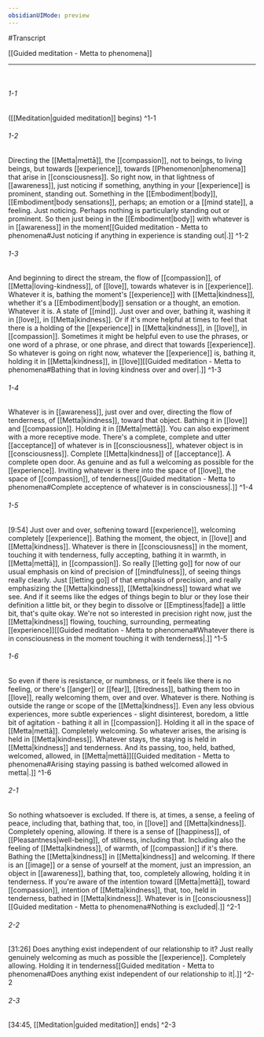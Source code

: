 ```yaml
---
obsidianUIMode: preview
---
```

#Transcript

[[Guided meditation - Metta to phenomena]]

---
<br/>


###### 1-1
([[Meditation|guided meditation]] begins) ^1-1
###### 1-2
Directing the [[Metta|mettā]], the [[compassion]], not to beings, to living beings, but towards [[experience]], towards [[Phenomenon|phenomena]] that arise in [[consciousness]]. So right now, in that lightness of [[awareness]], just noticing if something, anything in your [[experience]] is prominent, standing out. Something in the [[Embodiment|body]], [[Embodiment|body sensations]], perhaps; an emotion or a [[mind state]], a feeling. Just noticing. Perhaps nothing is particularly standing out or prominent. So then just being in the [[Embodiment|body]] with whatever is in [[awareness]] in the moment[[Guided meditation - Metta to phenomena#Just noticing if anything in experience is standing out|.]] ^1-2
###### 1-3
And beginning to direct the stream, the flow of [[compassion]], of [[Metta|loving-kindness]], of [[love]], towards whatever is in [[experience]]. Whatever it is, bathing the moment's [[experience]] with [[Metta|kindness]], whether it's a [[Embodiment|body]] sensation or a thought, an emotion. Whatever it is. A state of [[mind]]. Just over and over, bathing it, washing it in [[love]], in [[Metta|kindness]]. Or if it's more helpful at times to feel that there is a holding of the [[experience]] in [[Metta|kindness]], in [[love]], in [[compassion]]. Sometimes it might be helpful even to use the phrases, or one word of a phrase, or one phrase, and direct that towards [[experience]]. So whatever is going on right now, whatever the [[experience]] is, bathing it, holding it in [[Metta|kindness]], in [[love]][[Guided meditation - Metta to phenomena#Bathing that in loving kindness over and over|.]] ^1-3
###### 1-4
Whatever is in [[awareness]], just over and over, directing the flow of tenderness, of [[Metta|kindness]], toward that object. Bathing it in [[love]] and [[compassion]]. Holding it in [[Metta|mettā]]. You can also experiment with a more receptive mode. There's a complete, complete and utter [[acceptance]] of whatever is in [[consciousness]], whatever object is in [[consciousness]]. Complete [[Metta|kindness]] of [[acceptance]]. A complete open door. As genuine and as full a welcoming as possible for the [[experience]]. Inviting whatever is there into the space of [[love]], the space of [[compassion]], of tenderness[[Guided meditation - Metta to phenomena#Complete acceptence of whatever is in consciousness|.]] ^1-4
###### 1-5
[9:54] Just over and over, softening toward [[experience]], welcoming completely [[experience]]. Bathing the moment, the object, in [[love]] and [[Metta|kindness]]. Whatever is there in [[consciousness]] in the moment, touching it with tenderness, fully accepting, bathing it in warmth, in [[Metta|mettā]], in [[compassion]]. So really [[letting go]] for now of our usual emphasis on kind of precision of [[mindfulness]], of seeing things really clearly. Just [[letting go]] of that emphasis of precision, and really emphasizing the [[Metta|kindness]], [[Metta|kindness]] toward what we see. And if it seems like the edges of things begin to blur or they lose their definition a little bit, or they begin to dissolve or [[Emptiness|fade]] a little bit, that's quite okay. We're not so interested in precision right now, just the [[Metta|kindness]] flowing, touching, surrounding, permeating [[experience]][[Guided meditation - Metta to phenomena#Whatever there is in consciousness in the moment touching it with tenderness|.]] ^1-5
###### 1-6
So even if there is resistance, or numbness, or it feels like there is no feeling, or there's [[anger]] or [[fear]], [[tiredness]], bathing them too in [[love]], really welcoming them, over and over. Whatever is there. Nothing is outside the range or scope of the [[Metta|kindness]]. Even any less obvious experiences, more subtle experiences - slight disinterest, boredom, a little bit of agitation - bathing it all in [[compassion]]. Holding it all in the space of [[Metta|mettā]]. Completely welcoming. So whatever arises, the arising is held in [[Metta|kindness]]. Whatever stays, the staying is held in [[Metta|kindness]] and tenderness. And its passing, too, held, bathed, welcomed, allowed, in [[Metta|mettā]][[Guided meditation - Metta to phenomena#Arising staying passing is bathed welcomed allowed in metta|.]] ^1-6
###### 2-1
So nothing whatsoever is excluded. If there is, at times, a sense, a feeling of peace, including that, bathing that, too, in [[love]] and [[Metta|kindness]]. Completely opening, allowing. If there is a sense of [[happiness]], of [[Pleasantness|well-being]], of stillness, including that. Including also the feeling of [[Metta|kindness]], of warmth, of [[compassion]] if it's there. Bathing the [[Metta|kindness]] in [[Metta|kindness]] and welcoming. If there is an [[image]] or a sense of yourself at the moment, just an impression, an object in [[awareness]], bathing that, too, completely allowing, holding it in tenderness. If you're aware of the intention toward [[Metta|mettā]], toward [[compassion]], intention of [[Metta|kindness]], that, too, held in tenderness, bathed in [[Metta|kindness]]. Whatever is in [[consciousness]][[Guided meditation - Metta to phenomena#Nothing is excluded|.]] ^2-1
###### 2-2
[31:26] Does anything exist independent of our relationship to it? Just really genuinely welcoming as much as possible the [[experience]]. Completely allowing. Holding it in tenderness[[Guided meditation - Metta to phenomena#Does anything exist independent of our relationship to it|.]] ^2-2
###### 2-3
[34:45, [[Meditation|guided meditation]] ends] ^2-3

